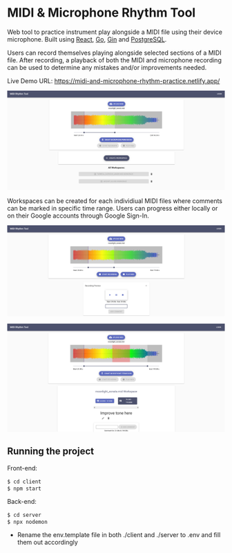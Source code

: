 # MIDI & Microphone Rhythm Tool

Web tool to practice instrument play alongside a MIDI file using their device microphone. Built using [React](https://reactjs.org/), [Go](https://golang.org/), [Gin](https://github.com/gin-gonic/gin) and [PostgreSQL](https://www.postgresql.org/).

Users can record themselves playing alongside selected sections of a MIDI file. After recording, a playback of both the MIDI and microphone recording can be used to determine any mistakes and/or improvements needed. 

Live Demo URL: https://midi-and-microphone-rhythm-practice.netlify.app/

![home page](./screenshots/screenshot-1.png)

Workspaces can be created for each individiual MIDI files where comments can be marked in specific time range. Users can progress either locally or on their Google accounts through Google Sign-In. 

![playlist generation](./screenshots/screenshot-2.png)

![playlist generation](./screenshots/screenshot-3.png)


## Running the project

Front-end: 
```
$ cd client
$ npm start
```

Back-end: 
```
$ cd server
$ npx nodemon
```

- Rename the env.template file in both ./client and ./server to .env and fill them out accordingly

